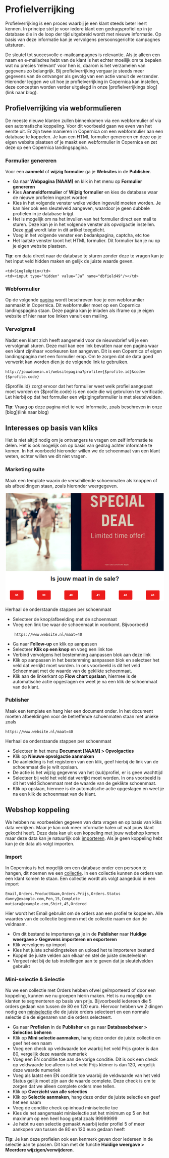 # Profielverrijking 
Profielverrijking is een proces waarbij je een klant steeds beter leert kennen. In principe stel je voor iedere klant een gedragsprofiel op in je database die in de loop der tijd uitgebreid wordt met nieuwe informatie. Op basis van deze informatie kan je vervolgens persoonsgerichte campagnes uitsturen. 

De sleutel tot succesvolle e-mailcampagnes is relevantie. Als je alleen een naam en e-mailadres hebt van de klant is het echter moeilijk om te bepalen wat nu precies ‘relevant’ voor hen is, daarom is het verzamelen van gegevens zo belangrijk. Bij profielverrijking vergaar je steeds meer gegevens van de ontvanger als gevolg van een actie vanuit de verzender. Hieronder leggen we uit hoe je profielverrijking in Copernica kan instellen, deze concepten worden verder uitgelegd in onze [profielverrijkings blog](link naar blog).

## Profielverrijking via webformulieren
De meeste nieuwe klanten zullen binnenkomen via een webformulier of via een automatische koppeling. Voor dit voorbeeld gaan we even van het eerste uit. Er zijn twee manieren in Copernica om een webformulier aan een database te koppelen. Je kan een HTML formulier genereren en deze op je eigen website plaatsen of je maakt een webformulier in Copernica en zet deze op een Copernica landingspagina. 

### Formulier genereren 
Voor een **aanmeld** of **wijzig formulier** ga je **Websites** in de **Publisher**.
- Ga naar **Webpagina [NAAM]** en klik in het menu op **Formulier genereren**
- Kies **Aanmeldformulier** of **Wijzig formulier** en kies de database waar de nieuwe profielen ingezet worden  
- Kies in het volgende venster welke velden ingevuld moeten worden. Je kan hier ook een sleutelveld aangeven, waardoor je geen dubbele profielen in je database krijgt.
- Het is mogelijk om na het invullen van het formulier direct een mail te sturen. Deze kan je in het volgende venster als opvolgactie instellen. Deze [mail](./campaign-profile-enrichment#Opvolgmail) wordt later in dit artikel toegelicht. 
- Voeg in het volgende venster een bedankpagina, captcha, etc toe
- Het laatste venster toont het HTML formulier. Dit formulier kan je nu op je eigen website plaatsen. 

**Tip**: om data direct naar de database te sturen zonder deze te vragen kan je het input veld hidden maken en gelijk de juiste waarde geven. 

```
<td>SingleOptin</td>
<td><input type="hidden" value=”Ja” name="dbfield49"/></td>
```

### Webformulier
Op de volgende [pagina](./create-and-publish-a-webform) wordt beschreven hoe je een webforumlier aanmaakt in Copernica. Dit webformulier moet op een Copernica landingspagina staan. Deze pagina kan je inladen als iframe op je eigen website of hier naar toe linken vanuit een mailing. 

### Vervolgmail
Nadat een klant zich heeft aangemeld voor de nieuwsbrief wil je een vervolgmail sturen. Deze mail kan een link bevatten naar een pagina waar een klant zijn/haar voorkeuren kan aangeven. Dit is een Copernica of eigen landingspagina met een formulier erop. Om te zorgen dat de data goed verwerkt kan worden dien je de volgende link te gebruiken.

```
http://jouwdomein.nl/websitepagina?profile={$profile.id}&code={$profile.code}
```
{$profile.id} zorgt ervoor dat het formulier weet welk profiel aangepast moet worden en {$profile.code} is een code die wij gebruiken ter verificatie. Let hierbij op dat het formulier een wijzigingsformulier is met sleutelvelden.

**Tip**: Vraag op deze pagina niet te veel informatie, zoals beschreven in onze [blog](link naar blog)

## Interesses op basis van kliks
Het is niet altijd nodig om je ontvangers te vragen om zelf informatie te delen. Het is ook mogelijk om op basis van gedrag achter informatie te komen. In het voorbeeld hieronder willen we de schoenmaat van een klant weten, echter willen we dit niet vragen. 

### Marketing suite
Maak een template waarin de verschillende schoenmaten als knoppen of als afbeeldingen staan, zoals hieronder weergegeven. 

![](../images/campaign-shoe-example.png)

Herhaal de onderstaande stappen per schoenmaat
- Selecteer de knop/afbeelding met de schoenmaat
- Voeg een link toe waar de schoenmaat in voorkomt. Bijvoorbeeld 
```
	https://www.website.nl/maat=40
```
- Ga naar **Follow-up** en klik op aanpassen
- Selecteer **Klik op een knop** en voeg een link toe
- Verbind vervolgens het bestemming aanpassen blok aan deze link
- Klik op aanpassen in het bestemming aanpassen blok en selecteer het veld dat verrijkt moet worden. In ons voorbeeld is dit het veld Schoenmaat met de waarde van de geklikte schoenmaat.
- Klik aan de linkerkant op **Flow chart opslaan**, hiermee is de automatische actie opgeslagen en weet je na een klik de schoenmaat van de klant. 

### Publisher
Maak een template en hang hier een document onder. In het document moeten afbeeldingen voor de betreffende schoenmaten staan met unieke zoals 
```
https://www.website.nl/maat=40
```

Herhaal de onderstaande stappen per schoenmaat
- Selecteer in het menu **Document [NAAM] > Opvolgacties**
- Klik op **Nieuwe opvolgactie aanmaken**
- De aanleiding is het registeren van een klik, geef hierbij de link van de schoenmaat die je wilt opslaan.
- De actie is het wijzig gegevens van het (sub)profiel, er is geen wachttijd
- Selecteer bij veld het veld dat verrijkt moet worden. In ons voorbeeld is dit het veld Schoenmaat met de waarde van de geklikte schoenmaat.
- Klik op opslaan, hiermee is de automatische actie opgeslagen en weet je na een klik de schoenmaat van de klant. 


## Webshop koppeling
We hebben nu voorbeelden gegeven van data vragen en op basis van kliks data verrijken. Maar je kan ook meer informatie halen uit wat jouw klant gekocht heeft. Deze data kan uit een koppeling met jouw webshop komen maar deze data kan je natuurlijk ook [importeren](./database-import). Als je geen koppeling hebt kan je de data als volgt importen.

### Import
In Copernica is het mogelijk om een database onder een persoon te hangen, dit noemen we een [collectie](./database-collections). In een collectie kunnen de orders van een klant komen te staan. Een collectie wordt als volgt aangeduid in een import 
```
Email,Orders.ProductNaam,Orders.Prijs,Orders.Status
danny@example.com,Pen,15,Complete
mutiara@example.com,Shirt,45,Ordered
```

Hier wordt het Email gebruikt om de orders aan een profiel te koppelen. Alle waardes van de collectie beginnen met de collectie naam en dan de veldnaam. 
- Om dit bestand te importeren ga je in de **Publisher** naar **Huidige weergave > Gegevens importeren en exporteren**
- Klik vervolgens op import
- Kies het juiste scheidingsteken en upload het te importeren bestand
- Koppel de juiste velden aan elkaar en stel de juiste sleutelvelden
- Vergeet niet bij de tab instellingen aan te geven dat je sleutelvelden gebruikt

### Mini-selectie & Selectie
Nu we een collectie met Orders hebben ofwel geïmporteerd of door een koppeling, kunnen we nu groepen hierin maken. Het is nu mogelijk om klanten te segmenteren op basis van prijs. Bijvoorbeeld iedereen die 5 orders gedaan van tussen de 80 en 120 euro.  Hiervoor hebben we 2 dingen nodig een [miniselectie](./database-collections#selecties-en-miniselecties:) die de juiste orders selecteert en een normale selectie die de eigenaren van die orders selecteert.
- Ga naar **Profielen** in de **Publisher** en ga naar **Databasebeheer > Selecties beheren**
- Klik op **Mini selectie aanmaken**, hang deze onder de juiste collectie en geef het een naam
- Voeg een check op veldwaarde toe waarbij het veld Prijs groter is dan 80, vergelijk deze waarde numeriek
- Voeg een EN conditie toe aan de vorige conditie. Dit is ook een check op veldwaarde toe alleen is het veld Prijs kleiner is dan 120, vergelijk deze waarde numeriek
- Voeg als laatst een EN conditie toe waarbij de veldwaarde van het veld Status gelijk moet zijn aan de waarde complete. Deze check is om te zorgen dat we alleen complete orders mee tellen. 
- Klik op **Overzicht van alle selecties**
- Klik op **Selectie aanmaken**, hang deze onder de juiste selectie en geef het een naam
- Voeg de conditie check op inhoud miniselectie toe
- Kies de net aangemaakt miniselectie zet het minimum op 5 en het maximum op een heel hoog getal zoals 99999999
- Je hebt nu een selectie gemaakt waarbij ieder profiel 5 of meer aankopen van tussen de 80 en 120 euro gedaan heeft

**Tip**: Je kan deze profielen ook een kenmerk geven door iedereen in de selectie aan te passen. Dit kan met de functie **Huidige weergave > Meerdere wijzigen/verwijderen**.



 


